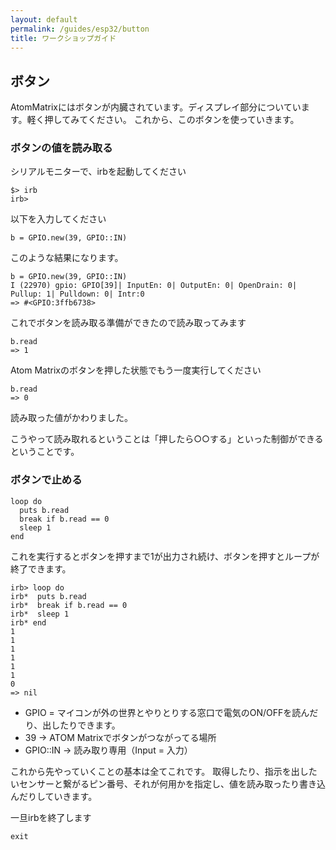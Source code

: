 ```yaml
---
layout: default
permalink: /guides/esp32/button
title: ワークショップガイド
---
```


## ボタン

AtomMatrixにはボタンが内臓されています。ディスプレイ部分についています。軽く押してみてください。
これから、このボタンを使っていきます。

### ボタンの値を読み取る

シリアルモニターで、irbを起動してください

```
$> irb
irb>
```

以下を入力してください
```
b = GPIO.new(39, GPIO::IN)
```

このような結果になります。

```
b = GPIO.new(39, GPIO::IN)
I (22970) gpio: GPIO[39]| InputEn: 0| OutputEn: 0| OpenDrain: 0| Pullup: 1| Pulldown: 0| Intr:0 
=> #<GPIO:3ffb6738>
```

これでボタンを読み取る準備ができたので読み取ってみます

```
b.read
=> 1
```

Atom Matrixのボタンを押した状態でもう一度実行してください
```
b.read
=> 0
```

読み取った値がかわりました。

こうやって読み取れるということは「押したら○○する」といった制御ができるということです。


### ボタンで止める

```
loop do
  puts b.read
  break if b.read == 0
  sleep 1
end
```

これを実行するとボタンを押すまで1が出力され続け、ボタンを押すとループが終了できます。
```
irb> loop do 
irb*  puts b.read
irb*  break if b.read == 0
irb*  sleep 1
irb* end
1
1
1
1
1
1
0
=> nil
```

- GPIO = マイコンが外の世界とやりとりする窓口で電気のON/OFFを読んだり、出したりできます。
- 39 → ATOM Matrixでボタンがつながってる場所
- GPIO::IN → 読み取り専用（Input = 入力）

これから先やっていくことの基本は全てこれです。
取得したり、指示を出したいセンサーと繋がるピン番号、それが何用かを指定し、値を読み取ったり書き込んだりしていきます。


一旦irbを終了します
```
exit
```
